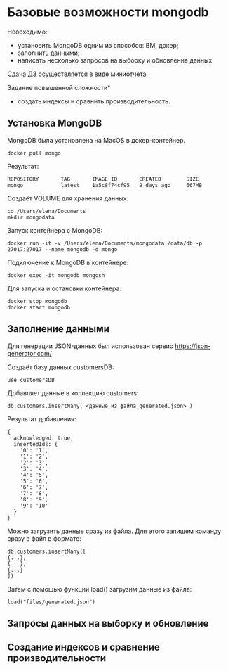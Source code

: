 # Базовые возможности mongodb

Необходимо:

- установить MongoDB одним из способов: ВМ, докер;
- заполнить данными;
- написать несколько запросов на выборку и обновление данных

Сдача ДЗ осуществляется в виде миниотчета.

Задание повышенной сложности*

- создать индексы и сравнить производительность.

## Установка MongoDB

MongoDB была установлена на MacOS в докер-контейнер.

```
docker pull mongo
```

Результат:
```
REPOSITORY       TAG       IMAGE ID       CREATED        SIZE
mongo            latest    1a5c8f74cf95   9 days ago     667MB
```

Создаёт VOLUME для хранения данных:

```
cd /Users/elena/Documents
mkdir mongodata
```

Запуск контейнера с MongoDB:

```
docker run -it -v /Users/elena/Documents/mongodata:/data/db -p 27017:27017 --name mongodb -d mongo
```

Подключение к MongoDB в контейнере:
```
docker exec -it mongodb mongosh
```

Для запуска и остановки контейнера:
```
docker stop mongodb
docker start mongodb
```

## Заполнение данными

Для генерации JSON-данных был использован сервис https://json-generator.com/

Создаёт базу данных customersDB:
```
use customersDB
```

Добавляет данные в коллекцию customers:
```
db.customers.insertMany( <данные_из_файла_generated.json> )
```

Результат добавления:
```
{
  acknowledged: true,
  insertedIds: {
    '0': '1',
    '1': '2',
    '2': '3',
    '3': '4',
    '4': '5',
    '5': '6',
    '6': '7',
    '7': '8',
    '8': '9',
    '9': '10'
  }
}
```

Можно загрузить данные сразу из файла. Для этого запишем команду сразу в файл в формате:
```
db.customers.insertMany([
{...},
{...},
{...}
])
```

Затем с помощью функции load() загрузим данные из файла:
```
load("files/generated.json")
```

## Запросы данных на выборку и обновление

## Создание индексов и сравнение производительности

